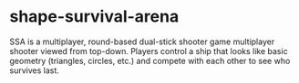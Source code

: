 # shape-survival-arena
SSA is a multiplayer, round-based dual-stick shooter game multiplayer shooter viewed from top-down. Players control a ship that looks like basic geometry (triangles, circles, etc.) and compete with each other to see who survives last.
